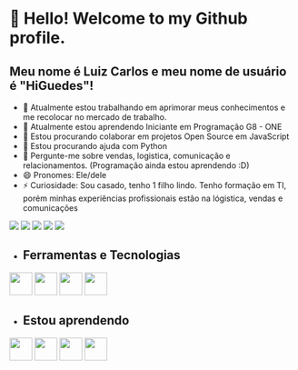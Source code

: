 # 👋 Hello! Welcome to my Github profile.
## Meu nome é Luiz Carlos e meu nome de usuário é "HiGuedes"!

- 🔭 Atualmente estou trabalhando em aprimorar meus conhecimentos e me recolocar no mercado de trabalho.
- 🌱 Atualmente estou aprendendo Iniciante em Programação G8 - ONE
- 👯 Estou procurando colaborar em projetos Open Source em JavaScript
- 🤔 Estou procurando ajuda com Python
- 💬 Pergunte-me sobre vendas, logistica, comunicação e relacionamentos. (Programação ainda estou aprendendo :D)
- 😄 Pronomes: Ele/dele
- ⚡ Curiosidade: Sou casado, tenho 1 filho lindo. Tenho formação em TI, porém minhas experiências profissionais estão na lógistica, vendas e comunicações


<div>
<a href="https://www.youtube.com/@Luiz-Guedes" target="_blank"><img loading="lazy" src="https://img.shields.io/badge/YouTube-FF0000?style=for-the-badge&logo=youtube&logoColor=white" target="_blank"></a>
<a href="https://instagram.com/luizcguedes" target="_blank"><img loading="lazy" src="https://img.shields.io/badge/-Instagram-%23E4405F?style=for-the-badge&logo=instagram&logoColor=white" target="_blank"></a>
<a href="https://www.twitch.tv/luizcguedes" target="_blank"><img loading="lazy" src="https://img.shields.io/badge/Twitch-9146FF?style=for-the-badge&logo=twitch&logoColor=white" target="_blank"></a>
<a href = "mailto:luizcarloswebti@gmail.com"><img loading="lazy" src="https://img.shields.io/badge/Gmail-D14836?style=for-the-badge&logo=gmail&logoColor=white" target="_blank"></a>
<a href="https://www.linkedin.com/in/luizcguedes" target="_blank"><img loading="lazy" src="https://img.shields.io/badge/-LinkedIn-%230077B5?style=for-the-badge&logo=linkedin&logoColor=white" target="_blank"></a>   
</div>          



- ## Ferramentas e Tecnologias

<img loading="lazy" src="https://cdn.jsdelivr.net/gh/devicons/devicon/icons/git/git-original.svg" width="40" height="40"/> <img src="https://cdn.jsdelivr.net/gh/devicons/devicon@latest/icons/html5/html5-original.svg" width="40" height="40"/> <img loading="lazy" src="https://cdn.jsdelivr.net/gh/devicons/devicon/icons/java/java-original.svg" width="40" height="40"/> <img src="https://cdn.jsdelivr.net/gh/devicons/devicon@latest/icons/javascript/javascript-original.svg" width="40" height="40"/>

- ## Estou aprendendo

<img src="https://cdn.jsdelivr.net/gh/devicons/devicon@latest/icons/react/react-original.svg" width="40" height="40"/> <img src="https://cdn.jsdelivr.net/gh/devicons/devicon@latest/icons/angular/angular-original.svg" width="40" height="40"/> <img src="https://cdn.jsdelivr.net/gh/devicons/devicon@latest/icons/python/python-original-wordmark.svg" width="40" height="40"/> <img src="https://cdn.jsdelivr.net/gh/devicons/devicon@latest/icons/php/php-original.svg" width="40" height="40"/>
          
          
          
          


